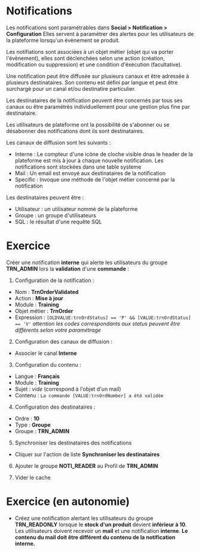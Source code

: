 Notifications
====================

Les notifications sont paramétrables dans **Social > Notification > Configuration** 
Elles servent à paramétrer des alertes pour les utilisateurs de la plateforme lorsqu'un évènement se produit.

Les notifiations sont associées à un objet métier (objet qui va porter l'évènement), elles sont déclenchées selon une action (création, modification ou suppression) et une condition d'éxécution (facultative). 

Une notification peut être diffusée sur plusieurs canaux et être adressée à plusieurs destinataires. Son contenu est défini par langue et peut être surchargé pour un canal et/ou destinatire particulier. 

Les destinataires de la notification peuvent être concernés par tous ses canaux ou être paramétrès individuellement pour une gestion plus fine par destinataire. 

Les utilisateurs de plateforme ont la possibilité de s'abonner ou se désabonner des notifications dont ils sont destinataires.

Les canaux de diffusion sont les suivants :
* Interne : Le compteur d'une icône de cloche visible dnas le header de la plateforme est mis à jour à chaque nouvelle notification. Les notifications sont stockées dans une table systeme
* Mail : Un email est envoyé aux destinataires de la notification
* Specific : Invoque une méthode de l'objet métier concerné par la notification

Les destinataires peuvent être :
* Utilisateur : un utilisateur nommé de la plateforme
* Groupe : un groupe d'utilisateurs
* SQL : le résultat d'une requête SQL

Exercice
====================

Créer une notification **interne** qui alerte les utilisateurs du groupe **TRN_ADMIN** lors la **validation** d'une **commande** :
1. Configuration de la notification :
* Nom : **TrnOrderValidated**
* Action : **Mise à jour**
* Module : **Training**
* Objet métier : **TrnOrder**
* Expression : `[OLDVALUE:trnOrdStatus] == 'P' && [VALUE:trnOrdStatus] == 'V'` *attention les codes correspondants aux status peuvent être différents selon votre paramétrage* 

2. Configuration des canaux de diffusion :
* Associer le canal **Interne**

3. Configuration du contenu :
* Langue : **Français**
* Module : **Training**
* Sujet : *vide* (correspond à l'objet d'un mail)
* Contenu : `La commande [VALUE:trnOrdNumber] a été validée`

4. Configuration des destinataires : 
* Ordre : **10**
* Type : **Groupe**
* Groupe : **TRN_ADMIN**

5. Synchroniser les destinataires des notifications
* Cliquer sur l'action de liste **Synchroniser les destinataires**

6. Ajouter le groupe **NOTI_READER** au Profil de **TRN_ADMIN**

7. Vider le cache

Exercice (en autonomie)
====================

* Créez une notification alertant les utilisateurs du groupe **TRN_READONLY** lorsque le **stock d'un produit** devient **inférieur à 10**. Les utilisateurs doivent recevoir un **mail** et une notification **interne**. 
**Le contenu du mail doit être différent du contenu de la notification interne.**